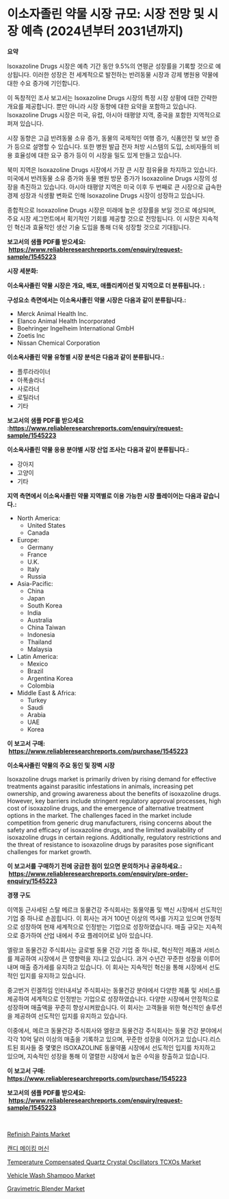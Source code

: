 <p><h1>이소자졸린 약물 시장 규모: 시장 전망 및 시장 예측 (2024년부터 2031년까지)</h1></p><p><strong>요약</strong></p>
<p><p>Isoxazoline Drugs 시장은 예측 기간 동안 9.5%의 연평균 성장률을 기록할 것으로 예상됩니다. 이러한 성장은 전 세계적으로 발전하는 반려동물 시장과 강제 병원용 약물에 대한 수요 증가에 기인합니다.</p><p>이 독창적인 조사 보고서는 Isoxazoline Drugs 시장의 특정 시장 상황에 대한 간략한 개요를 제공합니다. 뿐만 아니라 시장 동향에 대한 요약을 포함하고 있습니다. Isoxazoline Drugs 시장은 미국, 유럽, 아시아 태평양 지역, 중국을 포함한 지역적으로 퍼져 있습니다.</p><p>시장 동향은 고급 반려동물 소유 증가, 동물의 국제적인 여행 증가, 식품안전 및 보안 증가 등으로 설명할 수 있습니다. 또한 병원 발급 전자 처방 시스템의 도입, 소비자들의 비용 효율성에 대한 요구 증가 등이 이 시장을 밀도 있게 만들고 있습니다.</p><p>북미 지역은 Isoxazoline Drugs 시장에서 가장 큰 시장 점유율을 차지하고 있습니다. 미국에서 반려동물 소유 증가와 동물 병원 방문 증가가 Isoxazoline Drugs 시장의 성장을 촉진하고 있습니다. 아시아 태평양 지역은 미국 이후 두 번째로 큰 시장으로 급속한 경제 성장과 식생활 변화로 인해 Isoxazoline Drugs 시장이 성장하고 있습니다.</p><p>종합적으로 Isoxazoline Drugs 시장은 미래에 높은 성장률을 보일 것으로 예상되며, 주요 시장 세그먼트에서 획기적인 기회를 제공할 것으로 전망됩니다. 이 시장은 지속적인 혁신과 효율적인 생산 기술 도입을 통해 더욱 성장할 것으로 기대됩니다.</p></p>
<p><strong>보고서의 샘플 PDF를 받으세요: &nbsp;<a href="https://www.reliableresearchreports.com/enquiry/request-sample/1545223">https://www.reliableresearchreports.com/enquiry/request-sample/1545223</a></strong></p>
<p><strong>시장 세분화:</strong></p>
<p><strong> 이소옥사졸린 약물 시장은 개요, 배포, 애플리케이션 및 지역으로 더 분류됩니다. :</strong></p>
<p><strong>구성요소 측면에서는 이소옥사졸린 약물 시장은 다음과 같이 분류됩니다.:</strong></p>
<p><ul><li>Merck Animal Health Inc.</li><li>Elanco Animal Health Incorporated</li><li>Boehringer Ingelheim International GmbH</li><li>Zoetis Inc</li><li>Nissan Chemical Corporation</li></ul></p>
<p><strong> 이소옥사졸린 약물 유형별 시장 분석은 다음과 같이 분류됩니다.:</strong></p>
<p><ul><li>플루라라이너</li><li>아폭솔라너</li><li>사로라너</li><li>로틸라너</li><li>기타</li></ul></p>
<p><strong>보고서의 샘플 PDF를 받으세요 :<a href="https://www.reliableresearchreports.com/enquiry/request-sample/1545223">https://www.reliableresearchreports.com/enquiry/request-sample/1545223</a></strong></p>
<p><strong> 이소옥사졸린 약물 응용 분야별 시장 산업 조사는 다음과 같이 분류됩니다.:</strong></p>
<p><ul><li>강아지</li><li>고양이</li><li>기타</li></ul></p>
<p><strong>지역 측면에서 이소옥사졸린 약물 지역별로 이용 가능한 시장 플레이어는 다음과 같습니다.:</strong></p>
<p><ul>
    <li>
        North America:
        <ul>
            <li>United States</li>
            <li>Canada</li>
        </ul>
    </li>
    <li>
        Europe:
        <ul>
            <li>Germany</li>
            <li>France</li>
            <li>U.K.</li>
            <li>Italy</li>
            <li>Russia</li>
        </ul>
    </li>
    <li>
        Asia-Pacific:
        <ul>
            <li>China</li>
            <li>Japan</li>
            <li>South Korea</li>
            <li>India</li>
            <li>Australia</li>
            <li>China Taiwan</li>
            <li>Indonesia</li>
            <li>Thailand</li>
            <li>Malaysia</li>
        </ul>
    </li>
    <li>
        Latin America:
        <ul>
            <li>Mexico</li>
            <li>Brazil</li>
            <li>Argentina Korea</li>
            <li>Colombia</li>
        </ul>
    </li>
    <li>
        Middle East & Africa:
        <ul>
            <li>Turkey</li>
            <li>Saudi</li>
            <li>Arabia</li>
            <li>UAE</li>
            <li>Korea</li>
        </ul>
    </li>
    </ul></p>
<p><strong>이 보고서 구매: &nbsp;<a href="https://www.reliableresearchreports.com/purchase/1545223">https://www.reliableresearchreports.com/purchase/1545223</a></strong></p>
<p><strong>이소옥사졸린 약물의 주요 동인 및 장벽 시장</strong></p>
<p><p>Isoxazoline drugs market is primarily driven by rising demand for effective treatments against parasitic infestations in animals, increasing pet ownership, and growing awareness about the benefits of isoxazoline drugs. However, key barriers include stringent regulatory approval processes, high cost of isoxazoline drugs, and the emergence of alternative treatment options in the market. The challenges faced in the market include competition from generic drug manufacturers, rising concerns about the safety and efficacy of isoxazoline drugs, and the limited availability of isoxazoline drugs in certain regions. Additionally, regulatory restrictions and the threat of resistance to isoxazoline drugs by parasites pose significant challenges for market growth.</p></p>
<p><strong>이 보고서를 구매하기 전에 궁금한 점이 있으면 문의하거나 공유하세요.: &nbsp;<a href="https://www.reliableresearchreports.com/enquiry/pre-order-enquiry/1545223">https://www.reliableresearchreports.com/enquiry/pre-order-enquiry/1545223</a></strong></p>
<p><strong>경쟁 구도</strong></p>
<p><p>이역동 근사세된 스탈 메르크 동물건강 주식회사는 동물약품 및 백신 시장에서 선도적인 기업 중 하나로 손꼽힙니다. 이 회사는 과거 100년 이상의 역사를 가지고 있으며 안정적으로 성장하여 현재 세계적으로 인정받는 기업으로 성장하였습니다. 매출 규모는 지속적으로 증가하여 산업 내에서 주요 플레이어로 남아 있습니다.</p><p>엘랑코 동물건강 주식회사는 글로벌 동물 건강 기업 중 하나로, 혁신적인 제품과 서비스를 제공하여 시장에서 큰 영향력을 지니고 있습니다. 과거 수년간 꾸준한 성장을 이루어내며 매출 증가세를 유지하고 있습니다. 이 회사는 지속적인 혁신을 통해 시장에서 선도적인 입지를 유지하고 있습니다.</p><p>중고번거 린겔하임 인터내셔날 주식회사는 동물건강 분야에서 다양한 제품 및 서비스를 제공하여 세계적으로 인정받는 기업으로 성장하였습니다. 다양한 시장에서 안정적으로 성장하며 매출액을 꾸준히 향상시켜왔습니다. 이 회사는 고객들을 위한 혁신적인 솔루션을 제공하여 선도적인 입지를 유지하고 있습니다.</p><p>이중에서, 메르크 동물건강 주식회사와 엘랑코 동물건강 주식회사는 동물 건강 분야에서 각각 10억 달러 이상의 매출을 기록하고 있으며, 꾸준한 성장을 이어가고 있습니다.리스트된 회사들 중 몇몇은 ISOXAZOLINE 동물약품 시장에서 선도적인 입지를 차지하고 있으며, 지속적인 성장을 통해 이 열렬한 시장에서 높은 수익을 창출하고 있습니다.</p></p>
<p><strong>이 보고서 구매: &nbsp; <a href="https://www.reliableresearchreports.com/purchase/1545223">https://www.reliableresearchreports.com/purchase/1545223</a></strong></p>
<p><strong>보고서의 샘플 PDF를 받으세요: &nbsp;<a href="https://www.reliableresearchreports.com/enquiry/request-sample/1545223">https://www.reliableresearchreports.com/enquiry/request-sample/1545223</a></strong><strong></strong></p>
<p>&nbsp;</p>
<p><p><a href="https://faithful-glue-af3.notion.site/Refinish-Paints-Market-Size-Growing-and-Forecasted-for-period-from-2024-2031-and-provides-complete-00eda0b33d7c44bb936f5c6ecc607b82">Refinish Paints Market</a></p><p><a href="https://github.com/TobyKub4685/Market-Research-Report-List-1/blob/main/763311013932.md">캔디 메이킹 머신</a></p><p><a href="https://github.com/juniordelafrance/Market-Research-Report-List-2/blob/main/temperature-compensated-quartz-crystal-oscillators-tcxos-market.md">Temperature Compensated Quartz Crystal Oscillators TCXOs Market</a></p><p><a href="https://issuu.com/reportprime-2/docs/vehicle-wash-shampoo-market-size-2030.pptx">Vehicle Wash Shampoo Market</a></p><p><a href="https://view.publitas.com/reportprime-1/global-gravimetric-blender-market-size-and-market-trends-insights-and-projections-from-2024-to-2031/">Gravimetric Blender Market</a></p></p>